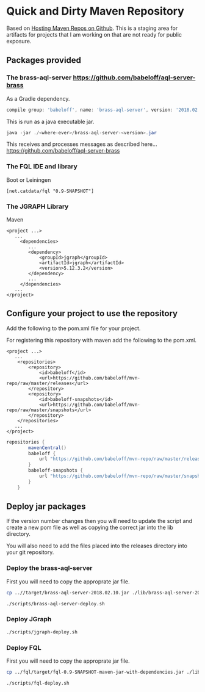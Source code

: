 # Quick and Dirty Maven Repository

Based on [Hosting Maven Repos on Github](https://cemerick.com/2010/08/24/hosting-maven-repos-on-github/).
This is a staging area for artifacts for projects that I am working on that are not ready for public exposure.

## Packages provided

### The **brass-aql-server** https://github.com/babeloff/aql-server-brass

As a Gradle dependency.
```gradle
compile group: 'babeloff', name: 'brass-aql-server', version: '2018.02.20'
```

This is run as a java executable jar.
```java
java -jar ./<where-ever>/brass-aql-server-<version>.jar
```

This receives and processes messages as described here... 
https://github.com/babeloff/aql-server-brass

### The FQL IDE and library 

Boot or Leiningen
```boot
[net.catdata/fql "0.9-SNAPSHOT"]
```

### The JGRAPH Library 

Maven
```mvn
<project ...>
   ...
     <dependencies>
        ...
        <dependency>
            <groupId>jgraph</groupId>
            <artifactId>jgraph</artifactId>
            <version>5.12.3.2</version>
        </dependency>
        ...
     </dependencies>
   ...
</project>
```

## Configure your project to use the repository

Add the following to the pom.xml file for your project.

For registering this repository with maven add the following to the pom.xml.
```maven
<project ...>
   ...
    <repositories>
        <repository>
            <id>babeloff</id>
            <url>https://github.com/babeloff/mvn-repo/raw/master/releases</url>
        </repository>
        <repository>
            <id>babeloff-snapshots</id>
            <url>https://github.com/babeloff/mvn-repo/raw/master/snapshots</url>
        </repository>
    </repositories>
   ...
</project>
```

```gradle
repositories {
        mavenCentral()
        babeloff {
            url "https://github.com/babeloff/mvn-repo/raw/master/releases"
        }
        babeloff-snapshots {
            url "https://github.com/babeloff/mvn-repo/raw/master/snapshots"
        }
    }
```


## Deploy jar packages

If the version number changes then you will need to update the
script and create a new pom file as well as copying the
correct jar into the lib directory.

You will also need to add the files placed into
the releases directory into your git repository.

### Deploy the brass-aql-server

First you will need to copy the approprate jar file.
```bash
cp ..//target/brass-aql-server-2018.02.10.jar ./lib/brass-aql-server-2018.02.10.jar
```

```bash
./scripts/brass-aql-server-deploy.sh
```

### Deploy JGraph

```bash
./scripts/jgraph-deploy.sh
```

### Deploy FQL

First you will need to copy the approprate jar file.
```bash
cp ../fql/target/fql-0.9-SNAPSHOT-maven-jar-with-dependencies.jar ./lib/fql-0.9-SNAPSHOT.jar
```

```bash
./scripts/fql-deploy.sh
```


